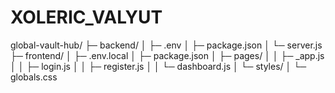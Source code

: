 # XOLERIC_VALYUT
global-vault-hub/ ├─ backend/ │  ├─ .env │  ├─ package.json │  └─ server.js ├─ frontend/ │  ├─ .env.local │  ├─ package.json │  ├─ pages/ │  │  ├─ _app.js │  │  ├─ login.js │  │  ├─ register.js │  │  └─ dashboard.js │  └─ styles/ │     └─ globals.css
